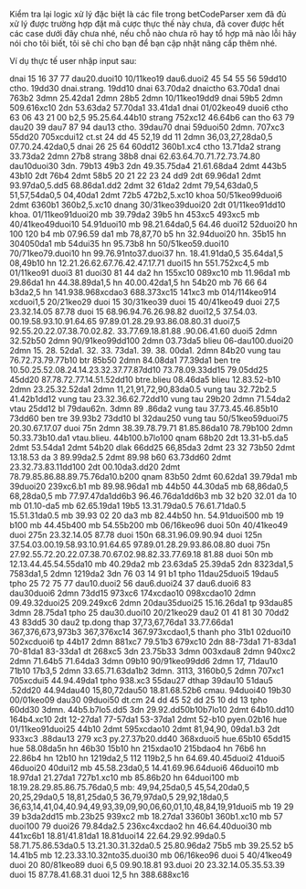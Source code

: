 Kiểm tra lại logic xử lý đặc biệt là các file trong betCodeParser xem đã đủ xử lý được trường hợp đặt mã cược thực thế này chưa, đã cover được hết các case dưới đây chưa nhé, nếu chỗ nào chưa rõ hay tổ hợp mã nào lỗi hãy nói cho tôi biết, tôi sẽ chỉ cho bạn để bạn cập nhật nâng cấp thêm nhé.

Ví dụ thực tế user nhập input sau:

dnai
15 16 37 77 dau20.duoi10
10/11keo19 dau6.duoi2
45 54 55 56 59dd10
ctho.
19dd30
dnai.strang.
19dd10
dnai
63.70da2
dnaictho
63.70da1
dnai
763b2
3dmn
25.42da1
2dmn
28b5
2dmn
10/11keo19dd9
dnai
59b5
2dmn
509.616xc10
2dn
53.63da2
57.70da1
33.41da1
dnai
01/02keo49 duoi6
ctho
63 06 43 21 00 b2,5
95.25.64.44b10
strang
752xc12
46.64b6
can tho 63 79 dau20
39 dau7
87 94 dau13
ctho.
39dau70
dnai
59duoi50
2dmn.
707xc3
55dd20
705xcdui12
ct.st
24 dd 45
52,19 dd 11
2dmn
36,03,27,28da0,5
07.70.24.42da0,5
dnai
26 25 64 60dd12
360b1.xc4
ctho
13.71da2
strang
33.73da2
2dmn
27b8
strang
38b8
dnai
62.63.64.70.71.72.73.74.80 dau10duoi30
3dn.
79b13
49b3
2dn
49.35.75da4
21.61.68da4
2dmt
443b5
43b10
2dt
76b4
2dmt
58b5
20 21 22 23 24 dd9
2dt
69.96da1
2dmt
93.97da0,5.dd5
68.86da1.dd2
2dmt
32 61da2
2dmt
79,54,63da0,5
51,57,54da0,5
04,40da1
2dmt
72b5
472b2,5.xc10
khoa
50/51keo99duoi6
2dmt
6360b1
360b2,5.xc10
dnang
30/31keo39duoi20
2dt
01/11keo91dd10
khoa.
01/11keo91duoi20
mb
39.79da2
39b5
hn
453xc5
493xc5
mb
40/41keo49duoi10
54.91duoi10
mb
98.21.64da0,5
64.46 duoi12
52duoi20
hn
100 120 b4
mb
07.96.59 da1
mb
78,87,70 b5
hn
32.94duoi20
hn.
35b15
hn
304050da1
mb
54dui35
hn
95.73b8
hn
50/51keo59.duoi10
70/71keo79.duoi10
hn
99.76.91nto37.duoi37
hn.
18.41.91da0,5
35.64da1,5
08,49b10
hn
12.21.26.62.67.76.42.47.17.71 duoi15
hn
551.752xc4,5
mb
01/11keo91 duoi3
81 duoi30
81 44 da2
hn
155xc10
089xc10
mb
11.96da1
mb
29.86da1
hn
44.38.89da1,5
hn
40.00.42da1,5
hn
54b20
mb 76 66 64 b3da2,5
hn
141.938.968xcdao3
688.373xc15
141xc3
mb
014/114keo914 xcduoi1,5
20/21keo29 duoi 15
30/31keo39 duoi 15
40/41keo49 duoi 27,5
23.32.14.05 87.78 duoi 15
68.96.94.76.26.98.82 duoi12,5
37.54.03. 00.19.58.93.10.91.64.65 97.89.01.28.29.93.86.08.80.31 duoi7,5
92.55.20.22.07.38.70.02.82. 33.77.69.18.81.88 .90.06.41.60 duoi5
2dmn
32.52b50
2dmn
90/91keo99dd100
2dmn
03.73da5
blieu
06-dau100.duoi20
2dmn 15. 28. 52da1. 32. 33. 73da1. 39. 38. 00da1.
2dmn
84b20
vung tau
76.72.73.79.77b10
btr
85b50
2dmn
84.08da1
77.39da1
ben tre
10.50.25.52.08.24.14.23.32.37.77.87dd10
73.78.09.33dd15
79.05dd25
45dd20
87.78.72.77.14.51.52dd10
btre.blieu
08.46da5
blieu
12.83.52-b10
2dmn
23.25.32.52da1
2dmn
11,21,91,72,90,83da0.5
vung tau
32.72b2.5
41.42b1dd12
vung tau
23.32.36.62.72dd10
vung tau
29b20
2dmn
71.54da2
vtau
25dd12
bl
79dau62n.
3dmn
89 .86da2
vung tau
37.73.45.46.85b10
73dd60
ben tre
39.93b2
73dd10
bl 32dau250
vung tau
50/51keo59duoi75
20.30.67.17.07 duoi 75n
2dmn
38.39.78.79.71 81.85.86da10
78.79b100
2dmn
50.33.73b10.da1
vtau.blieu. 44b100.b7lo100
qnam
68b20
2dt
13.31-b5.da5
2dmt
53.54da1
2dmt
54b20
dlak
66dd25
66,85da3
2dmt
23 32 73b50
2dmt
13.18.53 da 3
89.99da2.5
2dmt
89.98 b60
63.73dd60
2dmt
23.32.73.83.11dd100
2dt
00.10da3.dd20
2dmt
78.79.85.86.88.89.75.76da10.b200
qnam
83b50
2dmt
60.62da1
39.79da1
mb
39duoi20
239xc6.b1
mb
89.98.96da1
mb
44b50
44.30da5
mb
68,86da0,5
68,28da0,5
mb
77.97.47da1dd6b3
96.46.76da1dd6b3
mb
32 b20
32.01 da 10
mb
01.10-da5
mb
62.65.19da1
19b5
13.31.79da0.5
76.61.71da0.5
15.51.31da0.5
mb
39.93 02 20 da3
mb
82.44b50
hn.
54.91duoi500
mb 19 b100
mb
44.45b400
mb
54.55b200
mb
06/16keo96 duoi 50n
40/41keo49 duoi 275n
23.32.14.05 87.78 duoi 150n
68.31.96.09.90.94 duoi 125n
37.54.03.00.19.58.93.10.91.64.65 97.89.01.28.29.93.86.08.80 duoi 75n
27.92.55.72.20.22.07.38.70.67.02.98.82.33.77.69.18 81.88 duoi 50n
mb
12.13.44.45.54.55da10
mb
40.29da2
mb
23.63da5
25.39da5
2dn
8323da1,5
7583da1,5
2dmn
1219da2
3dn
76 03 14 91 b1
tpho
11dau25duoi5
19dau5
tpho
25 72 75 77 dau10.duoi2
56 dau6.duoi24
37 dau6.duoi6
83 dau30duoi6
2dmn
73dd15
973xc6
174xcdao10
098xcdao10
2dmn
09.49.32duoi25
209.249xc6
2dmn
20dau35duoi25
15.16.26da1
tp
93dau85
3dmn
28.75da1
tpho
25 dau30.duoi10
20/21keo29 dau2
01 41 81 30 70dd2
43 83dd5
30 dau2
tp.dong thap
37,73,67,76da1
33.77.66da1
367,376,673,973b3
367,376xc14
367.973xcdao1,5
thanh pho
31b1
02duoi10
502xcduoi6
tp
44b17
2dmn
881xc7
79.51b3
679xc10
2dn
88-73da1
71-83da1
70-81da1
83-33da1
dt
268xc5
3dn
23.75b33
3dmn
003xdau8
2dmn
940xc2
2dmn
71.64b5
71.64da3
3dmn
09b10
90/91keo99dd6
2dmn
17, 71dau10
71b10
17b3,5
2dmn
33.65.71.63da1b2
3dmn.
3113, 3160b0,5
2dmn
707xc1
705xcdui5
44.94.49da1
tpho
938.xc3
55dau27
dthap
39dau10
51dau5
.52dd20
44.94dau40
15,80,72dau50
18.81.68.52b6
cmau.
94duoi40
19b30
00/01keo09 dau30
09duoi50
dt.cm
24 dd 45
52 dd 25
10 dd 13
tpho
60dd30
3dmn.
44b5.b7lo5.dd5
3dn 29.92.dd50b10b7lo10
2dmt
64b10.dd10
164b4.xc10
2dt
12-27da1
77-57da1
53-37da1
2dmt
52-b10
pyen.02b16
hue
01/11keo91duoi25
44b10
2dmt
595xcdao10
2dmt
81,94,90, 09da1.b3
2dt
933xc3
.88dau13
279 xc3
py.27.37b20.dd40
368xduoi5
hue.65b10
65dd15
hue
58.08da5n
hn
46b30
15b10
hn
215xdao10
215bdao4
hn
76b6
hn
22.86b4
hn
12b10
hn
1219da2,5
112 119b2,5
hn
64.69.40.45duoi2
41duoi5
46duoi20
40dui12
mb
45.58.23da0,5
14.41.69.96.64duoi6
46duoi10
mb
18.97da1
21.27da1
727b1.xc10
mb
85.86b20
hn
64duoi100
mb
18.19.28.29.85.86.75.76da0,5
mb:
49,94,25da0,5
45,54,20da0,5
20,25,29da0,5
18,81,25da0,5
36,79,97da0,5
29,92,18da0,5
36,63,14,41,04,40.94,49,93,39,09,90,06,60,01,10,48,84,19,91duoi5
mb
19 29 39 b3da2dd15
mb.23b25
939xc2
mb
18.27da1
3360b1
360b1.xc10
mb
57 duoi100
79 duoi26
79.84da2.5
236xc4xcdao2
hn
46.64.40duoi30
mb
441xc6b1
18.81/41.81da1
18.81duoi14
22.64.29.92.99da0.5
58.71.75.86.53da0.5
13.21.30.31.32da0.5
25.80.96da2
75b5
mb 39.25.52 b5
14.41b5
mb
12.23.33.10.32nto35.duoi30
mb
06/16keo96 duoi 5
40/41keo49 duoi 20
80/81keo89 duoi 6,5
09.90.18.81 93.duoi 20
23.32.14.05.35.53.39 duoi 15
87.78.41.68.31 duoi 12,5
hn
388.688xc16
